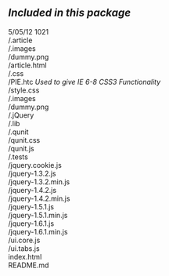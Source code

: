 ## *Included in this package*

5/05/12 1021  
/.article  
	/.images  
		/dummy.png  
	/article.html  
/.css  
	/PIE.htc	*Used to give IE 6-8 CSS3 Functionality*  
	/style.css  
/.images  
	/dummy.png  
/.jQuery  
	/.lib  
	  /.qunit  
		  /qunit.css  
			/qunit.js  
	/.tests  
	/jquery.cookie.js  
	/jquery-1.3.2.js  
	/jquery-1.3.2.min.js  
	/jquery-1.4.2.js  
	/jquery-1.4.2.min.js  
	/jquery-1.5.1.js  
	/jquery-1.5.1.min.js  
	/jquery-1.6.1.js  
	/jquery-1.6.1.min.js  
	/ui.core.js  
	/ui.tabs.js  
index.html  
README.md	 